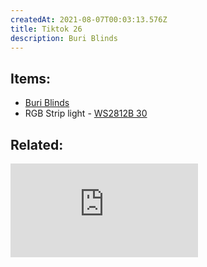 ```yaml
---
createdAt: 2021-08-07T00:03:13.576Z
title: Tiktok 26
description: Buri Blinds
---
```

## Items:

* [Buri Blinds](https://shopee.ph/product/322698890/5275832256?smtt=0.89058394-1628294671.5)
* RGB Strip light - [WS2812B 30](https://shopee.ph/product/341931632/5767806837?smtt=0.89058394-1628294164.9)

## Related: 

<iframe src="https://www.youtube.com/embed/Bi7hiEsK2GM" title="YouTube video player" frameborder="0" allow="accelerometer; autoplay; clipboard-write; encrypted-media; gyroscope; picture-in-picture" allowfullscreen></iframe>